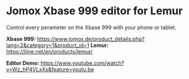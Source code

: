 # Jomox Xbase 999 editor for Lemur

Control every perameter on the Xbase 999 with your phone or tablet. 

**Xbase 999:** https://www.jomox.de/product_details.php?lang=2&category=1&product_id=1
**Lemur:** https://liine.net/en/products/lemur/

**Editor Demo:** https://www.youtube.com/watch?v=Wz_hP4VLxXs&feature=youtu.be
